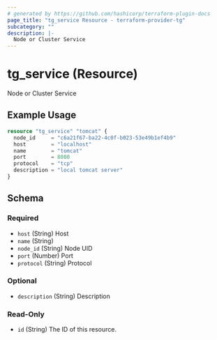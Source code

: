 ```yaml
---
# generated by https://github.com/hashicorp/terraform-plugin-docs
page_title: "tg_service Resource - terraform-provider-tg"
subcategory: ""
description: |-
  Node or Cluster Service
---
```


# tg_service (Resource)

Node or Cluster Service

## Example Usage

```terraform
resource "tg_service" "tomcat" {
  node_id     = "c6a21f67-ba22-4c0f-b023-53e49b1ef4b9"
  host        = "localhost"
  name        = "tomcat"
  port        = 8080
  protocol    = "tcp"
  description = "local tomcat server"
}
```

<!-- schema generated by tfplugindocs -->
## Schema

### Required

- `host` (String) Host
- `name` (String)
- `node_id` (String) Node UID
- `port` (Number) Port
- `protocol` (String) Protocol

### Optional

- `description` (String) Description

### Read-Only

- `id` (String) The ID of this resource.



